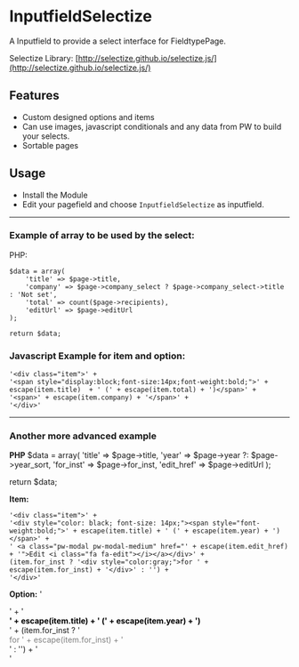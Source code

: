 # InputfieldSelectize

A Inputfield to provide a select interface for FieldtypePage.

Selectize Library: [http://selectize.github.io/selectize.js/](http://selectize.github.io/selectize.js/)

## Features

- Custom designed options and items
- Can use images, javascript conditionals and any data from PW to build your selects.
- Sortable pages

## Usage

- Install the Module
- Edit your pagefield and choose `InputfieldSelectize` as inputfield.

-----

### Example of array to be used by the select:
PHP:
```
$data = array(
    'title' => $page->title,
    'company' => $page->company_select ? $page->company_select->title : 'Not set',
    'total' => count($page->recipients),
    'editUrl' => $page->editUrl
);

return $data;
```

### Javascript Example for item and option:
```
'<div class="item">' +
'<span style="display:block;font-size:14px;font-weight:bold;">' + escape(item.title)  + ' (' + escape(item.total) + ')</span>' +
'<span>' + escape(item.company) + '</span>' +
'</div>'
```

-----

### Another more advanced example
**PHP**
$data = array(
  'title' => $page->title,
  'year' => $page->year ?: $page->year_sort,
  'for_inst' => $page->for_inst,
  'edit_href' => $page->editUrl
);

return $data;

**Item:**
```
'<div class="item">' +
'<div style="color: black; font-size: 14px;"><span style="font-weight:bold;">' + escape(item.title) + ' (' + escape(item.year) + ')</span>' +
' <a class="pw-modal pw-modal-medium" href="' + escape(item.edit_href) + '">Edit <i class="fa fa-edit"></i></a></div>' +
(item.for_inst ? '<div style="color:gray;">for ' + escape(item.for_inst) + '</div>' : '') +
'</div>'
```

**Option:**
'<div class="item" style="width:100%;">' +
'<div style="color: black; font-size: 14px;"><span style="font-weight:bold;">' + escape(item.title) + ' (' + escape(item.year) + ')</div>' +
(item.for_inst ? '<div style="color:gray;">for ' + escape(item.for_inst) + '</div>' : '') +
'</div>'

